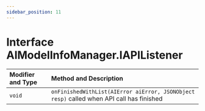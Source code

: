 ```yaml
---
sidebar_position: 11
---
```


# Interface AIModelInfoManager.IAPIListener

| Modifier and Type | Method and Description                                       |
| :---------------- | :----------------------------------------------------------- |
| `void`            | `onFinishedWithList(AIError aiError, JSONObject resp)` called when API call has finished |
